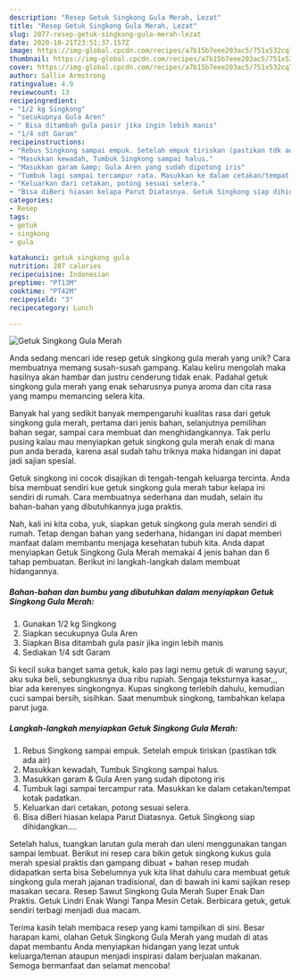 ```yaml
---
description: "Resep Getuk Singkong Gula Merah, Lezat"
title: "Resep Getuk Singkong Gula Merah, Lezat"
slug: 2077-resep-getuk-singkong-gula-merah-lezat
date: 2020-10-21T23:51:37.157Z
image: https://img-global.cpcdn.com/recipes/a7b15b7eee203ac5/751x532cq70/getuk-singkong-gula-merah-foto-resep-utama.jpg
thumbnail: https://img-global.cpcdn.com/recipes/a7b15b7eee203ac5/751x532cq70/getuk-singkong-gula-merah-foto-resep-utama.jpg
cover: https://img-global.cpcdn.com/recipes/a7b15b7eee203ac5/751x532cq70/getuk-singkong-gula-merah-foto-resep-utama.jpg
author: Sallie Armstrong
ratingvalue: 4.9
reviewcount: 13
recipeingredient:
- "1/2 kg Singkong"
- "secukupnya Gula Aren"
- " Bisa ditambah gula pasir jika ingin lebih manis"
- "1/4 sdt Garam"
recipeinstructions:
- "Rebus Singkong sampai empuk. Setelah empuk tiriskan (pastikan tdk ada air)"
- "Masukkan kewadah, Tumbuk Singkong sampai halus."
- "Masukkan garam &amp; Gula Aren yang sudah dipotong iris"
- "Tumbuk lagi sampai tercampur rata. Masukkan ke dalam cetakan/tempat kotak padatkan."
- "Keluarkan dari cetakan, potong sesuai selera."
- "Bisa diBeri hiasan kelapa Parut Diatasnya. Getuk Singkong siap dihidangkan...."
categories:
- Resep
tags:
- getuk
- singkong
- gula

katakunci: getuk singkong gula 
nutrition: 287 calories
recipecuisine: Indonesian
preptime: "PT13M"
cooktime: "PT42M"
recipeyield: "3"
recipecategory: Lunch

---
```



![Getuk Singkong Gula Merah](https://img-global.cpcdn.com/recipes/a7b15b7eee203ac5/751x532cq70/getuk-singkong-gula-merah-foto-resep-utama.jpg)

Anda sedang mencari ide resep getuk singkong gula merah yang unik? Cara membuatnya memang susah-susah gampang. Kalau keliru mengolah maka hasilnya akan hambar dan justru cenderung tidak enak. Padahal getuk singkong gula merah yang enak seharusnya punya aroma dan cita rasa yang mampu memancing selera kita.

Banyak hal yang sedikit banyak mempengaruhi kualitas rasa dari getuk singkong gula merah, pertama dari jenis bahan, selanjutnya pemilihan bahan segar, sampai cara membuat dan menghidangkannya. Tak perlu pusing kalau mau menyiapkan getuk singkong gula merah enak di mana pun anda berada, karena asal sudah tahu triknya maka hidangan ini dapat jadi sajian spesial.

Getuk singkong ini cocok disajikan di tengah-tengah keluarga tercinta. Anda bisa membuat sendiri kue getuk singkong gula merah tabur kelapa ini sendiri di rumah. Cara membuatnya sederhana dan mudah, selain itu bahan-bahan yang dibutuhkannya juga praktis.


Nah, kali ini kita coba, yuk, siapkan getuk singkong gula merah sendiri di rumah. Tetap dengan bahan yang sederhana, hidangan ini dapat memberi manfaat dalam membantu menjaga kesehatan tubuh kita. Anda dapat menyiapkan Getuk Singkong Gula Merah memakai 4 jenis bahan dan 6 tahap pembuatan. Berikut ini langkah-langkah dalam membuat hidangannya.

<!--inarticleads1-->

##### Bahan-bahan dan bumbu yang dibutuhkan dalam menyiapkan Getuk Singkong Gula Merah:

1. Gunakan 1/2 kg Singkong
1. Siapkan secukupnya Gula Aren
1. Siapkan  Bisa ditambah gula pasir jika ingin lebih manis
1. Sediakan 1/4 sdt Garam


Si kecil suka banget sama getuk, kalo pas lagi nemu getuk di warung sayur, aku suka beli, sebungkusnya dua ribu rupiah. Sengaja teksturnya kasar,,, biar ada kerenyes singkongnya. Kupas singkong terlebih dahulu, kemudian cuci sampai bersih, sisihkan. Saat menumbuk singkong, tambahkan kelapa parut juga. 

<!--inarticleads2-->

##### Langkah-langkah menyiapkan Getuk Singkong Gula Merah:

1. Rebus Singkong sampai empuk. Setelah empuk tiriskan (pastikan tdk ada air)
1. Masukkan kewadah, Tumbuk Singkong sampai halus.
1. Masukkan garam &amp; Gula Aren yang sudah dipotong iris
1. Tumbuk lagi sampai tercampur rata. Masukkan ke dalam cetakan/tempat kotak padatkan.
1. Keluarkan dari cetakan, potong sesuai selera.
1. Bisa diBeri hiasan kelapa Parut Diatasnya. Getuk Singkong siap dihidangkan....


Setelah halus, tuangkan larutan gula merah dan uleni menggunakan tangan sampai lembuat. Berikut ini resep cara bikin getuk singkong kukus gula merah spesial praktis dan gampang dibuat + bahan resep mudah didapatkan serta bisa Sebelumnya yuk kita lihat dahulu cara membuat getuk singkong gula merah jajanan tradisional, dan di bawah ini kami sajikan resep masakan secara. Resep Sawut Singkong Gula Merah Super Enak Dan Praktis. Getuk Lindri Enak Wangi Tanpa Mesin Cetak. Berbicara getuk, getuk sendiri terbagi menjadi dua macam. 

Terima kasih telah membaca resep yang kami tampilkan di sini. Besar harapan kami, olahan Getuk Singkong Gula Merah yang mudah di atas dapat membantu Anda menyiapkan hidangan yang lezat untuk keluarga/teman ataupun menjadi inspirasi dalam berjualan makanan. Semoga bermanfaat dan selamat mencoba!

